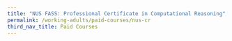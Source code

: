 ```yaml
---
title: "NUS FASS: Professional Certificate in Computational Reasoning"
permalink: /working-adults/paid-courses/nus-cr
third_nav_title: Paid Courses
---
```

